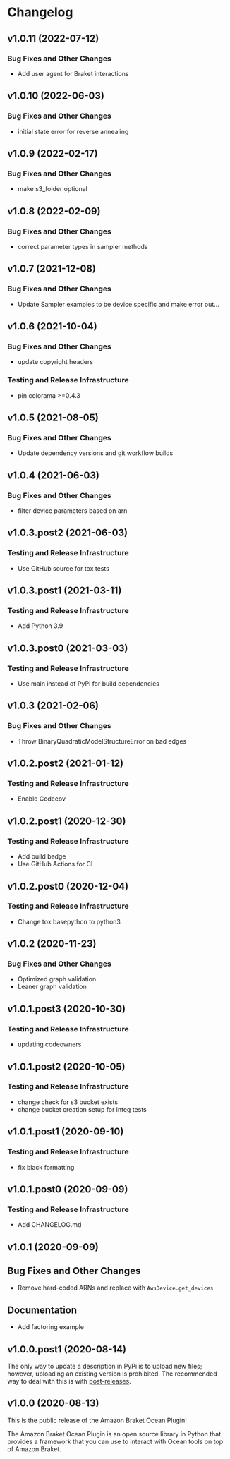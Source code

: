 # Changelog

## v1.0.11 (2022-07-12)

### Bug Fixes and Other Changes

 * Add user agent for Braket interactions

## v1.0.10 (2022-06-03)

### Bug Fixes and Other Changes

 * initial state error for reverse annealing

## v1.0.9 (2022-02-17)

### Bug Fixes and Other Changes

 * make s3_folder optional

## v1.0.8 (2022-02-09)

### Bug Fixes and Other Changes

 * correct parameter types in sampler methods

## v1.0.7 (2021-12-08)

### Bug Fixes and Other Changes

 * Update Sampler examples to be device specific and make error out…

## v1.0.6 (2021-10-04)

### Bug Fixes and Other Changes

 * update copyright headers

### Testing and Release Infrastructure

 * pin colorama >=0.4.3

## v1.0.5 (2021-08-05)

### Bug Fixes and Other Changes

 * Update dependency versions and git workflow builds

## v1.0.4 (2021-06-03)

### Bug Fixes and Other Changes

 * filter device parameters based on arn

## v1.0.3.post2 (2021-06-03)

### Testing and Release Infrastructure

 * Use GitHub source for tox tests

## v1.0.3.post1 (2021-03-11)

### Testing and Release Infrastructure

 * Add Python 3.9

## v1.0.3.post0 (2021-03-03)

### Testing and Release Infrastructure

 * Use main instead of PyPi for build dependencies

## v1.0.3 (2021-02-06)

### Bug Fixes and Other Changes

 * Throw BinaryQuadraticModelStructureError on bad edges

## v1.0.2.post2 (2021-01-12)

### Testing and Release Infrastructure

 * Enable Codecov

## v1.0.2.post1 (2020-12-30)

### Testing and Release Infrastructure

 * Add build badge
 * Use GitHub Actions for CI

## v1.0.2.post0 (2020-12-04)

### Testing and Release Infrastructure

 * Change tox basepython to python3

## v1.0.2 (2020-11-23)

### Bug Fixes and Other Changes

 * Optimized graph validation
 * Leaner graph validation

## v1.0.1.post3 (2020-10-30)

### Testing and Release Infrastructure

 * updating codeowners

## v1.0.1.post2 (2020-10-05)

### Testing and Release Infrastructure

 * change check for s3 bucket exists
 * change bucket creation setup for integ tests

## v1.0.1.post1 (2020-09-10)

### Testing and Release Infrastructure

 * fix black formatting

## v1.0.1.post0 (2020-09-09)

### Testing and Release Infrastructure

 * Add CHANGELOG.md

## v1.0.1 (2020-09-09)

## Bug Fixes and Other Changes
* Remove hard-coded ARNs and replace with `AwsDevice.get_devices`

## Documentation
* Add factoring example

## v1.0.0.post1 (2020-08-14)

The only way to update a description in PyPi is to upload new files;
however, uploading an existing version is prohibited. The recommended
way to deal with this is with
[post-releases](https://www.python.org/dev/peps/pep-0440/#post-releases).

## v1.0.0 (2020-08-13)

This is the public release of the Amazon Braket Ocean Plugin!

The Amazon Braket Ocean Plugin is an open source library in Python that provides a framework that you can use to interact with Ocean tools on top of Amazon Braket.
